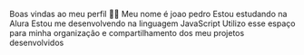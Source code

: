Boas vindas ao meu perfil 💙💙
Meu nome é joao pedro 
Estou estudando na Alura
Estou me desenvolvendo na linguagem JavaScript
Utilizo esse espaço para minha organização e compartilhamento dos meu projetos desenvolvidos
